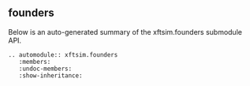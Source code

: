 ## founders

Below is an auto-generated summary of the xftsim.founders submodule API.

```{eval-rst}
.. automodule:: xftsim.founders
   :members:
   :undoc-members:
   :show-inheritance:
```